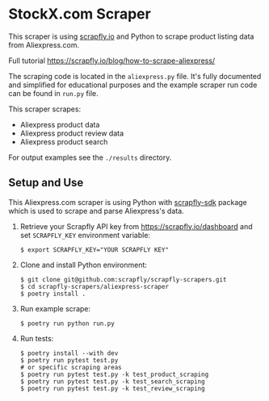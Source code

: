 # StockX.com Scraper

This scraper is using [scrapfly.io](https://scrapfly.io/) and Python to scrape product listing data from Aliexpress.com. 

Full tutorial <https://scrapfly.io/blog/how-to-scrape-aliexpress/>

The scraping code is located in the `aliexpress.py` file. It's fully documented and simplified for educational purposes and the example scraper run code can be found in `run.py` file.

This scraper scrapes:
- Aliexpress product data
- Aliexpress product review data
- Aliexpress product search

For output examples see the `./results` directory.

## Setup and Use

This Aliexpress.com scraper is using Python with [scrapfly-sdk](https://pypi.org/project/scrapfly-sdk/) package which is used to scrape and parse Aliexpress's data.

1. Retrieve your Scrapfly API key from <https://scrapfly.io/dashboard> and set `SCRAPFLY_KEY` environment variable:
    ```shell
    $ export SCRAPFLY_KEY="YOUR SCRAPFLY KEY"
    ```
2. Clone and install Python environment:
    ```shell
    $ git clone git@github.com:scrapfly/scrapfly-scrapers.git
    $ cd scrapfly-scrapers/aliexpress-scraper
    $ poetry install .
    ```
3. Run example scrape:
    ```shell
    $ poetry run python run.py
    ```
4. Run tests:
    ```shell
    $ poetry install --with dev
    $ poetry run pytest test.py
    # or specific scraping areas
    $ poetry run pytest test.py -k test_product_scraping
    $ poetry run pytest test.py -k test_search_scraping
    $ poetry run pytest test.py -k test_review_scraping
    ```

